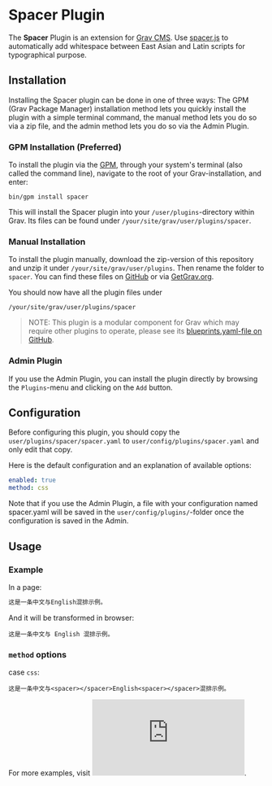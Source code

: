 # Spacer Plugin

The **Spacer** Plugin is an extension for [Grav CMS](https://github.com/getgrav/grav). Use [spacer.js](https://github.com/dallaslu/spacer.js) to automatically add whitespace between East Asian and Latin scripts for typographical purpose.

## Installation

Installing the Spacer plugin can be done in one of three ways: The GPM (Grav Package Manager) installation method lets you quickly install the plugin with a simple terminal command, the manual method lets you do so via a zip file, and the admin method lets you do so via the Admin Plugin.

### GPM Installation (Preferred)

To install the plugin via the [GPM](https://learn.getgrav.org/advanced/grav-gpm), through your system's terminal (also called the command line), navigate to the root of your Grav-installation, and enter:

    bin/gpm install spacer

This will install the Spacer plugin into your `/user/plugins`-directory within Grav. Its files can be found under `/your/site/grav/user/plugins/spacer`.

### Manual Installation

To install the plugin manually, download the zip-version of this repository and unzip it under `/your/site/grav/user/plugins`. Then rename the folder to `spacer`. You can find these files on [GitHub](https://github.com/dallaslu/grav-plugin-spacer) or via [GetGrav.org](https://getgrav.org/downloads/plugins#extras).

You should now have all the plugin files under

    /your/site/grav/user/plugins/spacer
	
> NOTE: This plugin is a modular component for Grav which may require other plugins to operate, please see its [blueprints.yaml-file on GitHub](https://github.com/dallaslu/grav-plugin-spacer/blob/master/blueprints.yaml).

### Admin Plugin

If you use the Admin Plugin, you can install the plugin directly by browsing the `Plugins`-menu and clicking on the `Add` button.

## Configuration

Before configuring this plugin, you should copy the `user/plugins/spacer/spacer.yaml` to `user/config/plugins/spacer.yaml` and only edit that copy.

Here is the default configuration and an explanation of available options:

```yaml
enabled: true
method: css
```

Note that if you use the Admin Plugin, a file with your configuration named spacer.yaml will be saved in the `user/config/plugins/`-folder once the configuration is saved in the Admin.

## Usage

### Example

In a page:

```markdown
这是一条中文与English混排示例。
```

And it will be transformed in browser:

    这是一条中文与 English 混排示例。

### `method` options

case `css`:

    这是一条中文与<spacer></spacer>English<spacer></spacer>混排示例。

For more examples, visit ![spacer.js](https://dallaslu.github.io/spacer.js).
